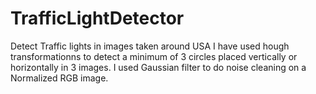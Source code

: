 # TrafficLightDetector
Detect Traffic lights in images taken around USA
I have used hough transformationns to detect a minimum of 3 circles placed vertically or horizontally in 3 images. I used Gaussian filter to do noise cleaning on a Normalized RGB image.
